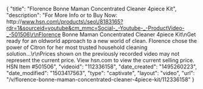{
    "title": "Florence Bonne Maman Concentrated Cleaner 4piece Kit",
    "description": "For More Info or to Buy Now: http:\/\/www.hsn.com\/products\/seo\/8183165?rdr=1&sourceid=youtube&cm_mmc=Social-_-Youtube-_-ProductVideo-_-501506\r\nFlorence Bonne Maman Concentrated Cleaner 4piece Kit\nGet ready for an oldworld approach to a new world of clean. Florence chose the power of Citron for her most trusted household cleaning solution...\r\nPrices shown on the previously recorded video may not represent the current price.  View hsn.com to view the current selling price. HSN Item #501506",
    "videoid": "112336158",
    "date_created": "1495260223",
    "date_modified": "1503417563",
    "type": "captivate",
    "layout": "video",
    "url": "\/v\/florence-bonne-maman-concentrated-cleaner-4piece-kit\/112336158"
}